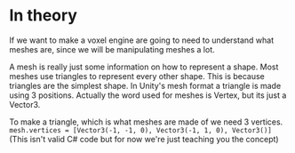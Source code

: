 # In theory
If we want to make a voxel engine are going to need to understand what meshes are, since we will be manipulating meshes a lot. 

A mesh is really just some information on how to represent a shape. Most meshes use triangles to represent every other shape. This is because triangles are the simplest shape. In Unity's mesh format a triangle is made using 3 positions. Actually the word used for meshes is Vertex, but its just a Vector3.

To make a triangle, which is what meshes are made of we need 3 vertices.
`
mesh.vertices = [Vector3(-1, -1, 0), Vector3(-1, 1, 0), Vector3()]
`
(This isn't valid C# code but for now we're just teaching you the concept)